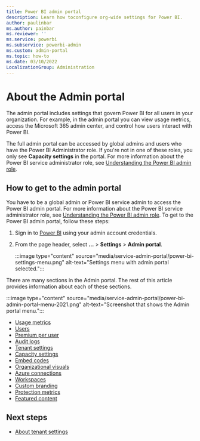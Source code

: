 ```yaml
---
title: Power BI admin portal
description: Learn how toconfigure org-wide settings for Power BI.
author: paulinbar
ms.author: painbar
ms.reviewer: ''
ms.service: powerbi
ms.subservice: powerbi-admin
ms.custom: admin-portal
ms.topic: how-to
ms.date: 03/10/2022
LocalizationGroup: Administration
---
```


# About the Admin portal

The admin portal includes settings that govern Power BI for all users in your organization. For example, in the admin portal you can view usage metrics, access  the Microsoft 365 admin center, and control how users interact with Power BI.

The full admin portal can be accessed by global admins and users who have the Power BI Administrator role. If you're not in one of these roles, you only see **Capacity settings** in the portal. For more information about the Power BI service administrator role, see [Understanding the Power BI admin role](service-admin-role.md).

## How to get to the admin portal

You have to be a global admin or Power BI service admin to access the Power BI admin portal. For more information about the Power BI service administrator role, see [Understanding the Power BI admin role](service-admin-role.md). To get to the Power BI admin portal, follow these steps:

1. Sign in to [Power BI](https://app.powerbi.com) using your admin account credentials.

1. From the page header, select **...** > **Settings** > **Admin portal**.

   :::image type="content" source="media/service-admin-portal/power-bi-settings-menu.png" alt-text="Settings menu with admin portal selected.":::

There are many sections in the Admin portal. The rest of this article provides information about each of these sections.

   :::image type="content" source="media/service-admin-portal/power-bi-admin-portal-menu-2021.png" alt-text="Screenshot that shows the Admin portal menu.":::

* [Usage metrics](service-admin-portal.md#usage-metrics)
* [Users](service-admin-portal.md#users)
* [Premium per user](service-admin-portal.md#premium-per-user)
* [Audit logs](service-admin-portal.md#audit-logs)
* [Tenant settings](service-admin-portal.md#tenant-settings)
* [Capacity settings](service-admin-portal.md#capacity-settings)
* [Embed codes](service-admin-portal.md#embed-codes)
* [Organizational visuals](organizational-visuals.md#organizational-visuals)
* [Azure connections](service-admin-portal.md#azure-connections)
* [Workspaces](service-admin-portal.md#workspaces)
* [Custom branding](service-admin-portal.md#custom-branding)
* [Protection metrics](service-admin-portal.md#protection-metrics)
* [Featured content](service-admin-portal.md#featured-content)

## Next steps

* [About tenant settings](service-admin-portal-tenant-settings.md)